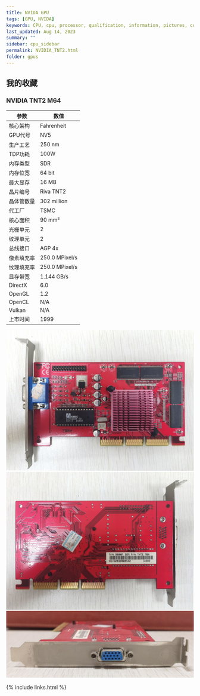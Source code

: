 ```yaml
---
title: NVIDA GPU
tags: [GPU, NVIDA]
keywords: CPU, cpu, processor, qualification, information, pictures, core, frequency, chip packaging, packaging, cpu info, x86, collection, amd, cyrix, harris, ibm, idt, iit, intel, motorola, nec, sgs, sgs-thomson, siemens, ST, signetics, mhs, ti, texas instruments, ulsi, umc, weitek, zilog, 3002, 4004, 4040, 8008, 808x, 8085, 8088, 8086, 80188, 80186, 80286, 286, 80386, 386, i386, Am386, 386sx, 386dx, 486, i486, 586, 486sx, 486dx, overdrive, 487, pentium, 586, 5x86, 386dlc, 386slc, 486dx2, mmx, ppro, pentium-pro, pro, athlon, duron, z80, dirk oppelt, dirk, oppelt, engineering, sample, samples, NVIDIA, GeForce, GPU
last_updated: Aug 14, 2023
summary: ""
sidebar: cpu_sidebar
permalink: NVIDIA_TNT2.html
folder: gpus
---
```


## 我的收藏

### NVIDIA TNT2 M64

| 参数 | 数值 |
| ------ | ------ |
| 核心架构 | Fahrenheit |
| GPU代号 | NV5 |
| 生产工艺 | 250 nm |
| TDP功耗 | 100W |
| 内存类型 | SDR |
| 内存位宽 | 64 bit |
| 最大显存 | 16 MB |
| 晶片编号 | Riva TNT2 |
| 晶体管数量 | 302 million |
| 代工厂 | TSMC |
| 核心面积 | 90 mm² |
| 光栅单元 | 2 |
| 纹理单元 | 2 |
| 总线接口 | AGP 4x |
| 像素填充率 | 250.0 MPixel/s |
| 纹理填充率 | 250.0 MPixel/s |
| 显存带宽 | 1.144 GB/s |
| DirectX | 6.0 |
| OpenGL | 1.2 |
| OpenCL | N/A |
| Vulkan | N/A |
| 上市时间 | 1999 |

![NVDIA TNT2 M64 正面](/images/gpus/NVIDIA/NVIDIA_TNT2_M64_(32M_七彩虹)_1.jpg)
![NVDIA TNT2 M64 背面](/images/gpus/NVIDIA/NVIDIA_TNT2_M64_(32M_七彩虹)_2.jpg)
![NVDIA TNT2 M64 接口](/images/gpus/NVIDIA/NVIDIA_TNT2_M64_(32M_七彩虹)_3.jpg)

{% include links.html %}
